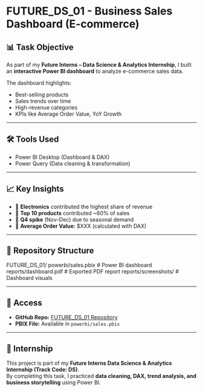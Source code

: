 # FUTURE_DS_01 - Business Sales Dashboard (E-commerce)

## 📊 Task Objective
As part of my **Future Interns – Data Science & Analytics Internship**, I built an **interactive Power BI dashboard** to analyze e-commerce sales data.

The dashboard highlights:
- Best-selling products
- Sales trends over time
- High-revenue categories
- KPIs like Average Order Value, YoY Growth

---

## 🛠 Tools Used
- Power BI Desktop (Dashboard & DAX)
- Power Query (Data cleaning & transformation)

---

## 📈 Key Insights
- 📌 **Electronics** contributed the highest share of revenue  
- 📌 **Top 10 products** contributed ~60% of sales  
- 📌 **Q4 spike** (Nov–Dec) due to seasonal demand  
- 📌 **Average Order Value:** $XXX (calculated with DAX)  

---

## 📂 Repository Structure

FUTURE_DS_01/
powerbi/sales.pbix # Power BI dashboard
reports/dashboard.pdf # Exported PDF report
reports/screenshots/ # Dashboard visuals


---

## 🔗 Access
- **GitHub Repo:** [FUTURE_DS_01 Repository](https://github.com/manisai-chary/FUTURE_DS_01)  
- **PBIX File:** Available in `powerbi/sales.pbix`  
    
---

## 🙌 Internship
This project is part of my **Future Interns Data Science & Analytics Internship (Track Code: DS)**.  
By completing this task, I practiced **data cleaning, DAX, trend analysis, and business storytelling** using Power BI.

